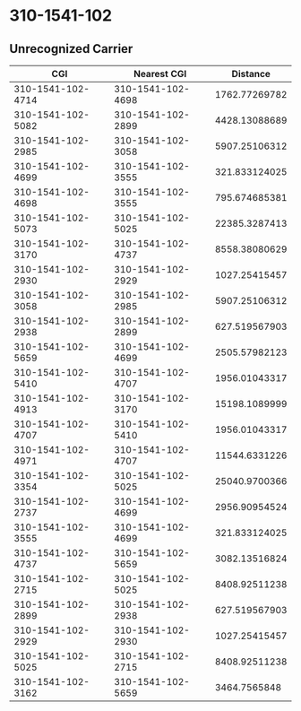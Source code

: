 # 310-1541-102
## Unrecognized Carrier


| CGI | Nearest CGI | Distance |
|-----|-------------|----------|
| 310-1541-102-4714 | 310-1541-102-4698 | 1762.77269782 |
| 310-1541-102-5082 | 310-1541-102-2899 | 4428.13088689 |
| 310-1541-102-2985 | 310-1541-102-3058 | 5907.25106312 |
| 310-1541-102-4699 | 310-1541-102-3555 | 321.833124025 |
| 310-1541-102-4698 | 310-1541-102-3555 | 795.674685381 |
| 310-1541-102-5073 | 310-1541-102-5025 | 22385.3287413 |
| 310-1541-102-3170 | 310-1541-102-4737 | 8558.38080629 |
| 310-1541-102-2930 | 310-1541-102-2929 | 1027.25415457 |
| 310-1541-102-3058 | 310-1541-102-2985 | 5907.25106312 |
| 310-1541-102-2938 | 310-1541-102-2899 | 627.519567903 |
| 310-1541-102-5659 | 310-1541-102-4699 | 2505.57982123 |
| 310-1541-102-5410 | 310-1541-102-4707 | 1956.01043317 |
| 310-1541-102-4913 | 310-1541-102-3170 | 15198.1089999 |
| 310-1541-102-4707 | 310-1541-102-5410 | 1956.01043317 |
| 310-1541-102-4971 | 310-1541-102-4707 | 11544.6331226 |
| 310-1541-102-3354 | 310-1541-102-5025 | 25040.9700366 |
| 310-1541-102-2737 | 310-1541-102-4699 | 2956.90954524 |
| 310-1541-102-3555 | 310-1541-102-4699 | 321.833124025 |
| 310-1541-102-4737 | 310-1541-102-5659 | 3082.13516824 |
| 310-1541-102-2715 | 310-1541-102-5025 | 8408.92511238 |
| 310-1541-102-2899 | 310-1541-102-2938 | 627.519567903 |
| 310-1541-102-2929 | 310-1541-102-2930 | 1027.25415457 |
| 310-1541-102-5025 | 310-1541-102-2715 | 8408.92511238 |
| 310-1541-102-3162 | 310-1541-102-5659 | 3464.7565848 |
